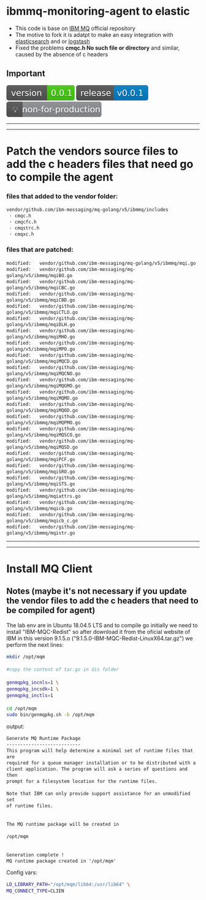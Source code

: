 # ibmmq-monitoring-agent to elastic

- This code is base on [IBM MQ](https://github.com/ibm-messaging/mq-metric-samples) official repository
- The motive to fork it is adatpt to make an easy integration with [elasticsearch](https://www.elastic.co/es/elasticsearch/) and or [logstash](https://www.elastic.co/es/logstash)
- Fixed the problems __cmqc.h No such file or directory__ and similar, caused by the absence of c headers

## Important
![Version](https://raw.githubusercontent.com/ocuil/assets/main/img/version.svg)
![GitHub Release](https://raw.githubusercontent.com/ocuil/assets/main/img/release.svg)
![Implementations](https://raw.githubusercontent.com/ocuil/assets/main/img/non-for-production.svg)

---
---
# Patch the vendors source files to add the c headers files that need go to compile the agent
### files that added to the vendor folder:
```
vendor/github.com/ibm-messaging/mq-golang/v5/ibmmq/includes
 · cmqc.h
 · cmqcfc.h
 · cmqstrc.h
 · cmqxc.h
```
### files that are patched:
```
modified:   vendor/github.com/ibm-messaging/mq-golang/v5/ibmmq/mqi.go
modified:   vendor/github.com/ibm-messaging/mq-golang/v5/ibmmq/mqiBO.go
modified:   vendor/github.com/ibm-messaging/mq-golang/v5/ibmmq/mqiCBC.go
modified:   vendor/github.com/ibm-messaging/mq-golang/v5/ibmmq/mqiCBD.go
modified:   vendor/github.com/ibm-messaging/mq-golang/v5/ibmmq/mqiCTLO.go
modified:   vendor/github.com/ibm-messaging/mq-golang/v5/ibmmq/mqiDLH.go
modified:   vendor/github.com/ibm-messaging/mq-golang/v5/ibmmq/mqiMHO.go
modified:   vendor/github.com/ibm-messaging/mq-golang/v5/ibmmq/mqiMPO.go
modified:   vendor/github.com/ibm-messaging/mq-golang/v5/ibmmq/mqiMQCD.go
modified:   vendor/github.com/ibm-messaging/mq-golang/v5/ibmmq/mqiMQCNO.go
modified:   vendor/github.com/ibm-messaging/mq-golang/v5/ibmmq/mqiMQGMO.go
modified:   vendor/github.com/ibm-messaging/mq-golang/v5/ibmmq/mqiMQMD.go
modified:   vendor/github.com/ibm-messaging/mq-golang/v5/ibmmq/mqiMQOD.go
modified:   vendor/github.com/ibm-messaging/mq-golang/v5/ibmmq/mqiMQPMO.go
modified:   vendor/github.com/ibm-messaging/mq-golang/v5/ibmmq/mqiMQSCO.go
modified:   vendor/github.com/ibm-messaging/mq-golang/v5/ibmmq/mqiMQSD.go
modified:   vendor/github.com/ibm-messaging/mq-golang/v5/ibmmq/mqiPCF.go
modified:   vendor/github.com/ibm-messaging/mq-golang/v5/ibmmq/mqiSRO.go
modified:   vendor/github.com/ibm-messaging/mq-golang/v5/ibmmq/mqiSTS.go
modified:   vendor/github.com/ibm-messaging/mq-golang/v5/ibmmq/mqiattrs.go
modified:   vendor/github.com/ibm-messaging/mq-golang/v5/ibmmq/mqicb.go
modified:   vendor/github.com/ibm-messaging/mq-golang/v5/ibmmq/mqicb_c.go
modified:   vendor/github.com/ibm-messaging/mq-golang/v5/ibmmq/mqistr.go

```
---
---
# Install MQ Client
## Notes (maybe it's not necessary if you update the vendor files to add the c headers that need to be compiled for agent)
The lab env are in Ubuntu 18.04.5 LTS and to compile go initially we need to install "IBM-MQC-Redist" so after download it from the oficial website of IBM in this version 9.1.5.o ("9.1.5.0-IBM-MQC-Redist-LinuxX64.tar.gz") we perform the next lines:
```bash
mkdir /opt/mqm

#copy the content of tar.gz in dis folder

genmqpkg_incnls=1 \
genmqpkg_incsdk=1 \
genmqpkg_inctls=1

cd /opt/mqm
sudo bin/genmqpkg.sh -b /opt/mqm
```

output:

```
Generate MQ Runtime Package
---------------------------
This program will help determine a minimal set of runtime files that are
required for a queue manager installation or to be distributed with a
client application. The program will ask a series of questions and then
prompt for a filesystem location for the runtime files.

Note that IBM can only provide support assistance for an unmodified set
of runtime files.


The MQ runtime package will be created in

/opt/mqm


Generation complete !
MQ runtime package created in '/opt/mqm'
```

Config vars:
```bash
LD_LIBRARY_PATH="/opt/mqm/lib64:/usr/lib64" \
MQ_CONNECT_TYPE=CLIEN
```